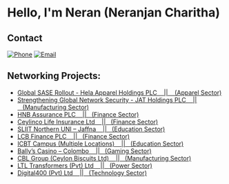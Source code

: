 <h1>Hello, I'm Neran (Neranjan Charitha) </h1>

## Contact
[![Phone](https://img.shields.io/badge/Phone-%2B61%20421%20148%20490-blue)](tel:+61421148490)
[![Email](https://img.shields.io/badge/Email-nerancharitha%40gmail.com-red)](mailto:nerancharitha@gmail.com)

<h2>Networking Projects:</h2>

- [Global SASE Rollout - Hela Apparel Holdings PLC &nbsp;&nbsp;&nbsp;||&nbsp;&nbsp;&nbsp; (Apparel Sector)](https://github.com/NeranjanCharitha/Global-SASE-Rollout-Hela-Apparel-Holdings-PLC/blob/main/README.md)
- [Strengthening Global Network Security - JAT Holdings PLC &nbsp;&nbsp;&nbsp;||&nbsp;&nbsp;&nbsp;(Manufacturing Sector)](https://github.com/NeranjanCharitha/Strengthening-Global-Network-Security---JAT-Holdings-PLC/blob/main/README.md)
- [HNB Assurance PLC &nbsp;&nbsp;&nbsp;||&nbsp;&nbsp;&nbsp;(Finance Sector)](https://github.com/NeranjanCharitha/Redesign-of-HNB-Assurance-s-Enterprise-Network/edit/main/README.md)
- [Ceylinco Life Insurance Ltd &nbsp;&nbsp;&nbsp;||&nbsp;&nbsp;&nbsp;(Finance Sector)](https://github.com/NeranjanCharitha/Redesign-of-Security-and-LAN-Infrastructure-for-Ceylinco-Life-Insurance-Ltd/blob/main/README.md)
- [SLIIT Northern UNI – Jaffna &nbsp;&nbsp;&nbsp;||&nbsp;&nbsp;&nbsp;(Education Sector)](https://github.com/NeranjanCharitha/SLIIT-Northern-Uni-Campus-Network/blob/main/README.md)
- [LCB Finance PLC &nbsp;&nbsp;&nbsp;||&nbsp;&nbsp;&nbsp;(Finance Sector)](https://github.com/NeranjanCharitha/LCB-Finance-SDWAN-Deployment/blob/main/README.md)
- [ICBT Campus (Multiple Locations) &nbsp;&nbsp;&nbsp;||&nbsp;&nbsp;&nbsp;(Education Sector)](https://github.com/NeranjanCharitha/ICBT-Campus-SDWAN-Deployment/blob/main/README.md)
- [Bally’s Casino – Colombo &nbsp;&nbsp;&nbsp;||&nbsp;&nbsp;&nbsp;(Gaming Sector)](https://github.com/NeranjanCharitha/Ballys-Casino-Network-Security/blob/main/README.md)
- [CBL Group (Ceylon Biscuits Ltd) &nbsp;&nbsp;&nbsp;||&nbsp;&nbsp;&nbsp;(Manufacturing Sector)](https://github.com/NeranjanCharitha/CBL-Group-FortiGate-AZURE-Integration-Manage-Firewalls/blob/main/README.md)
- [LTL Transformers (Pvt) Ltd &nbsp;&nbsp;&nbsp;||&nbsp;&nbsp;&nbsp;(Power Sector)](https://github.com/NeranjanCharitha/Network-Transformation-SD-WAN-Deployment-LTL-Transformers-Pvt-Ltd-/blob/main/README.md)
- [Digital400 (Pvt) Ltd &nbsp;&nbsp;&nbsp;||&nbsp;&nbsp;&nbsp;(Technology Sector)](https://github.com/NeranjanCharitha/Digital400/blob/main/README.md)


<!--
**joshmadakor1/joshmadakor1** is a ✨ _special_ ✨ repository because its `README.md` (this file) appears on your GitHub profile.

Here are some ideas to get you started:

- 🔭 I’m currently working on ...
- 🌱 I’m currently learning ...
- 👯 I’m looking to collaborate on ...
- 🤔 I’m looking for help with ...
- 💬 Ask me about ...
- 📫 How to reach me: ...
- 😄 Pronouns: ...
- ⚡ Fun fact: ...
-->
